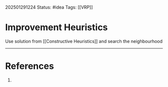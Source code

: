 202501291224
Status: #idea
Tags: [[VRP]]

# Improvement Heuristics

Use solution from [[Constructive Heuristics]] and search the neighbourhood

---
# References

1. 